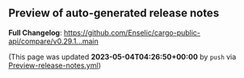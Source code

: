 ## Preview of auto-generated release notes
<!-- Release notes generated using configuration in .github/release.yml at main -->



**Full Changelog**: https://github.com/Enselic/cargo-public-api/compare/v0.29.1...main


(This page was updated **2023-05-04T04:26:50+00:00** by `push` via [Preview-release-notes.yml](https://github.com/Enselic/cargo-public-api/actions/runs/4879088026))
